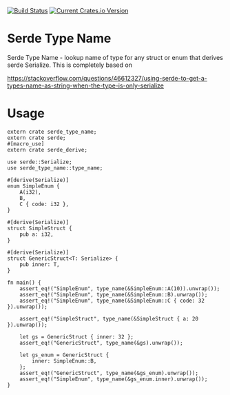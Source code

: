 [![Build Status](https://travis-ci.org/mmrath/serde_type_name.svg?branch=master)](https://travis-ci.org/mmrath/serde_type_name)
[![Current Crates.io Version](https://img.shields.io/crates/v/serde_type_name.svg)](https://crates.io/crates/serde_type_name)

# Serde Type Name
Serde Type Name - lookup name of type for any struct or enum that derives serde Serialize. This is completely based on 

https://stackoverflow.com/questions/46612327/using-serde-to-get-a-types-name-as-string-when-the-type-is-only-serialize

# Usage

```
extern crate serde_type_name;
extern crate serde;
#[macro_use]
extern crate serde_derive;

use serde::Serialize;
use serde_type_name::type_name;

#[derive(Serialize)]
enum SimpleEnum {
    A(i32),
    B,
    C { code: i32 },
}

#[derive(Serialize)]
struct SimpleStruct {
    pub a: i32,
}

#[derive(Serialize)]
struct GenericStruct<T: Serialize> {
    pub inner: T,
}

fn main() {
    assert_eq!("SimpleEnum", type_name(&SimpleEnum::A(10)).unwrap());
    assert_eq!("SimpleEnum", type_name(&SimpleEnum::B).unwrap());
    assert_eq!("SimpleEnum", type_name(&SimpleEnum::C { code: 32 }).unwrap());
    
    assert_eq!("SimpleStruct", type_name(&SimpleStruct { a: 20 }).unwrap());
    
    let gs = GenericStruct { inner: 32 };
    assert_eq!("GenericStruct", type_name(&gs).unwrap());
    
    let gs_enum = GenericStruct {
        inner: SimpleEnum::B,
    };
    assert_eq!("GenericStruct", type_name(&gs_enum).unwrap());
    assert_eq!("SimpleEnum", type_name(&gs_enum.inner).unwrap());
}
```





